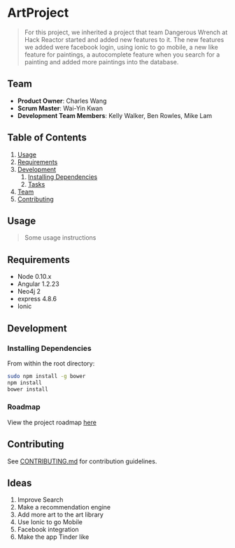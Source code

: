 ArtProject
==========

> For this project, we inherited a project that team Dangerous Wrench at Hack Reactor started and added new features to it. The new features we added were facebook login, using ionic to go mobile, a new like feature for paintings, a autocomplete feature when you search for a painting and added more paintings into the database.

## Team

  - __Product Owner__: Charles Wang
  - __Scrum Master__: Wai-Yin Kwan
  - __Development Team Members__: Kelly Walker, Ben Rowles, Mike Lam

## Table of Contents

1. [Usage](#Usage)
1. [Requirements](#requirements)
1. [Development](#development)
    1. [Installing Dependencies](#installing-dependencies)
    1. [Tasks](#tasks)
1. [Team](#team)
1. [Contributing](#contributing)

## Usage

> Some usage instructions

## Requirements

- Node 0.10.x
- Angular 1.2.23
- Neo4j 2
- express 4.8.6
- Ionic

## Development

### Installing Dependencies

From within the root directory:

```sh
sudo npm install -g bower
npm install
bower install
```

### Roadmap

View the project roadmap [here](LINK_TO_PROJECT_ISSUES)


## Contributing

See [CONTRIBUTING.md](CONTRIBUTING.md) for contribution guidelines.


## Ideas
1. Improve Search 
2. Make a recommendation engine
3. Add more art to the art library
4. Use Ionic to go Mobile
5. Facebook integration
6. Make the app Tinder like
